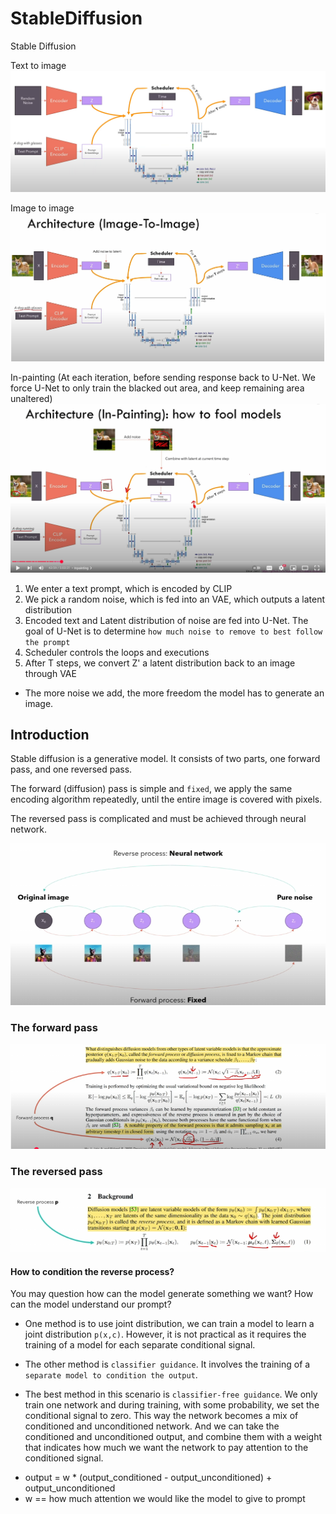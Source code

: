 # StableDiffusion
Stable Diffusion

Text to image
![stable_diffusion.png](img/stable_diffusion.png)

Image to image
![image_to_image_stable_diffusion.png](img/image_to_image_stable_diffusion.png)

In-painting
(At each iteration, before sending response back to U-Net. We force U-Net to only train the blacked out area, and keep remaining area unaltered)
![inpainting_stable_diffusion.png](img/inpainting_stable_diffusion.png)

1. We enter a text prompt, which is encoded by CLIP
2. We pick a random noise, which is fed into an VAE, which outputs a latent distribution
3. Encoded text and Latent distribution of noise are fed into U-Net. The goal of U-Net is to determine `how much noise to remove to best follow the prompt`
4. Scheduler controls the loops and executions
5. After T steps, we convert Z' a latent distribution back to an image through VAE

* The more noise we add, the more freedom the model has to generate an image.

## Introduction
Stable diffusion is a generative model. It consists of two parts, one forward pass, and one reversed pass. 

The forward (diffusion) pass is simple and `fixed`, we apply the same encoding algorithm repeatedly, until the entire image is covered with pixels.

The reversed pass is complicated and must be achieved through neural network.

![flow.png](img/flow.png)

### The forward pass

![forward.png](img/forward.png)

### The reversed pass

![reverse.png](img/reverse.png)

#### How to condition the reverse process?
You may question how can the model generate something we want? How can the model understand our prompt?

- One method is to use joint distribution, we can train a model to learn a joint distribution `p(x,c)`. However, it is not practical as it requires the training of a model for each separate conditional signal.

- The other method is `classifier guidance`. It involves the training of a `separate model to condition the output`.

- The best method in this scenario is `classifier-free guidance`. We only train one network and during training, with some probability, we set the conditional signal to zero. This way the network becomes a mix of conditioned and unconditioned network. And we can take the conditioned and unconditioned output, and combine them with a weight that indicates how much we want the network to pay attention to the conditioned signal.

* output = w * (output_conditioned - output_unconditioned) + output_unconditioned
* w == how much attention we would like the model to give to prompt
